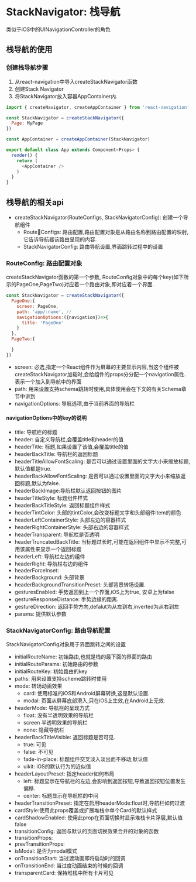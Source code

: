 # StackNavigator: 栈导航

类似于iOS中的UINavigationController的角色

## 栈导航的使用

### 创建栈导航步骤

1. 从react-navigation中导入createStackNavigator函数
2. 创建Stack Navigator
3. 将StackNavigator放入容器AppContainer内.

```JavaScript
import { createNavigator, createAppContainer } from 'react-navigation'

const StackNavigator = createStackNavigator({
  Page: MyPage
})

const AppContainer = createAppContainer(StackNavigator)

export default class App extends Component<Props> {
  render() {
    return (
      <AppContainer />
    )
  }
}
```

## 栈导航的相关api

* createStackNavigator(RouteConfigs, StackNavigatorConfig): 创建一个导航组件
  * RouteConfigs: 路由配置,路由配置对象是从路由名称到路由配置的映射,它告诉导航器该路由呈现的内容.
  * StackNavigatorConfig: 路由导航设置,界面跳转过程中的设置

### RouteConfig: 路由配置对象

createStackNavigator函数的第一个参数, RouteConfig对象中的每个key(如下所示的PageOne,PageTwo)对应着一个路由对象,即对应着一个界面.

```JavaScript
const StackNavigator = createStackNavigator({
  PageOne:{
    screen: PageOne,
    path: 'app/:name', //
    navigationOptions:({navigation})=>{
      title: 'PageOne'
    }
  },
  PageTwo:{

  }
})
```

* screen: 必选,指定一个React组件作为屏幕的主要显示内容,当这个组件被createStackNavigator加载时,会给组件的props分分配一个navigation属性.表示一个加入到导航中的界面
* path: 用来设置支持schema跳转时使用,具体使用会在下文的有关Schema章节中讲到
* navigationOptions: 导航选项,由于当前界面的导航栏

#### navigationOptions中的key的说明

* title: 导航栏的标题
* header: 自定义导航栏,会覆盖title和header的值
* headerTitle: 标题,如果设置了该值,会覆盖title的值
* headerBackTitle: 导航栏的返回标题
* headerTitleAllowFontScaling: 是否可以通过设置里面的文字大小来缩放标题,默认值都是true.
* headerBackAllowFontScaling: 是否可以通过设置里面的文字大小来缩放返回标题,默认为false.
* headerBackImage:导航栏默认返回按钮的图片
* headerTitleStyle: 标题组件样式
* headerBackTitleStyle: 返回标题组件样式
* headerTintColor: 头部的tintColor,会改变标题文字和头部组件item的颜色
* headerLeftContainerStyle: 头部左边的容器样式
* headerRightContainerStyle: 头部右边的容器样式
* headerTransparent: 导航栏是否透明
* headerTruncatedBackTitle: 当标题过长时,可能在返回组件中显示不完整,可用该属性来显示一个返回标题
* headerLeft: 导航栏左边的组件
* headerRight: 导航栏右边的组件
* headerForceInset:
* headerBackground: 头部背景
* headerBackgroundTransitionPreset: 头部背景转场设置.
* gesturesEnabled: 手势返回到上一个界面,iOS上为true, 安卓上为false
* gestureResponseDistance: 手势边缘的距离.
* gestureDirection: 返回手势方向,defalut为从左到右,inverted为从右到左
* params: 提供默认参数

### StackNavigatorConfig: 路由导航配置

StackNavigatorConfig对象用于界面跳转之间的设置

* initialRouteName: 初始路由,也就是栈的最下面的界面的路由
* initialRouteParams: 初始路由的参数
* initialRouteKey: 初始路由的key
* paths: 用来设置支持scheme跳转时使用
* mode: 转场动画效果
  * card: 使用标准的iOS和Android屏幕转换,这是默认设置.
  * modal: 页面从屏幕底部滑入,只在iOS上生效,在Android上无效.
* headerMode: 导航栏的呈现方式
  * float: 没有半透明效果的导航栏
  * screen 半透明效果的导航栏
  * none: 隐藏导航栏
* headerBackTitleVisible:  返回标题是否可见.
  * true: 可见
  * false: 不可见
  * fade-in-place: 标题组件交叉淡入淡出而不移动,默认值
  * uikit: iOS的默认行为的近似值
* headerLayoutPreset: 指定header如何布局
  * left: 标题显示在导航栏的左边,会影响到返回按钮,导致返回按钮位置发生偏移.
  * center: 标题显示在导航栏的中间
* headerTransitionPreset: 指定在启用headerMode:float时,导航栏如何过渡
* cardStyle:使用此props覆盖或扩展堆栈中单个Card的默认样式
* cardShadowEnabled: 使用此prop在页面切换时显示堆栈卡片浮层,默认值false
* transitionConfig: 返回与默认的页面切换效果合并的对象的函数
* transitionProps:
* prevTransitionProps:
* isModal: 是否为modal模式
* onTransitionStart: 当过渡动画即将启动时的回调
* onTransitionEnd: 当过度动画结束的时候的回调
* transparentCard: 保持堆栈中所有卡片可见
